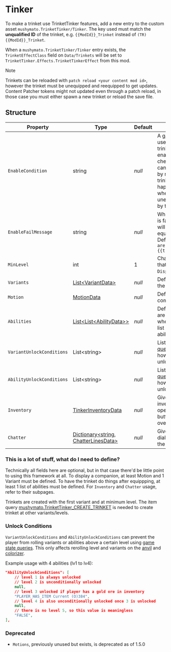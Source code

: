 # Tinker

To make a trinket use TrinketTinker features, add a new entry to the custom asset `mushymato.TrinketTinker/Tinker`.
The key used must match the __unqualified ID__ of the trinket, e.g. `{{ModId}}_Trinket` instead of `(TR){{ModId}}_Trinket`.

When a `mushymato.TrinketTinker/Tinker` entry exists, the `TrinketEffectClass` field on `Data/Trinkets` will be set to `TrinketTinker.Effects.TrinketTinkerEffect` from this mod.

> [!NOTE]
> Trinkets can be reloaded with `patch reload <your content mod id>`, however the trinket must be unequipped and reequipped to get updates.
> Content Patcher tokens might not updated even through a patch reload, in those case you must either spawn a new trinket or reload the save file.

## Structure

| Property | Type | Default | Notes |
| -------- | ---- | ------- | ----- |
| `EnableCondition` | string | _null_ | A [game state query](https://stardewvalleywiki.com/Modding:Game_state_queries) used to check if the trinket should be enabled. This is checked on equip, it can only be rechecked by reequipping the trinket. The check also happens every night, when the trinket is unequipped/reequipped by the game. |
| `EnableFailMessage` | string | _null_ | When `EnableCondition` is false, this message will be displayed upon equipping the trinket.<br/>Default message: ` "You are not worthy of {{trinketName}}..."` |
| `MinLevel` | int | 1 | Changes the level value that will replace `{0}` in `DisplayName`. |
| `Variants` | [List\<VariantData\>](2-Variant.md) | _null_ | Defines the sprites of the companion. |
| `Motion` | [MotionData](3-Motion.md) | _null_ | Defines how the companion moves. |
| `Abilities` | [List\<List\<AbilityData\>\>](4-Ability.md) | _null_ | Defines what effects are activated, and when. Each list in the list of lists represents 1 ability level. |
| `VariantUnlockConditions` | List\<string\> | _null_ | List of [game state queries](https://stardewvalleywiki.com/Modding:Game_state_queries) that determine how many variants are unlocked. |
| `AbilityUnlockConditions` | List\<string\> | _null_ | List of [game state queries](https://stardewvalleywiki.com/Modding:Game_state_queries) that determine how many abilities are unlocked. |
| `Inventory` | [TinkerInventoryData](5-Inventory.md) | _null_ | Gives the trinket an inventory that can be opened by the "use" button (RightClick/X) over the trinket item. |
| `Chatter` | [Dictionary\<string, ChatterLinesData\>](4.z.201-Chatter.md) | _null_ | Gives the trinket dialogue for use with the [Chatter ability](4.z.201-Chatter.md). |

### This is a lot of stuff, what do I need to define?

Technically all fields here are optional, but in that case there'd be little point to using this framework at all. To display a companion, at least Motion and 1 Variant must be defined. To have the trinket do things after equippping, at least 1 list of abilities must be defined. For `Inventory` and `Chatter` usage, refer to their subpages.

Trinkets are created with the first variant and at minimum level. The item query [mushymato.TrinketTinker_CREATE_TRINKET](7-Utility.md) is needed to create trinket at other variants/levels.

### Unlock Conditions

`VariantUnlockConditions` and `AbilityUnlockConditions` can prevent the player from rolling variants or abilities above a certain level using [game state queries](https://stardewvalleywiki.com/Modding:Game_state_queries). This only affects rerolling level and variants on the [anvil](https://stardewvalleywiki.com/Anvil) and [colorizer](7-Utility.md).

Example usage with 4 abilities (lv1 to lv4):

```json
"AbilityUnlockConditions": [
    // level 1 is always unlocked
    // level 2 is unconditionally unlocked
    null,
    // level 3 unlocked if player has a gold ore in inventory
    "PLAYER_HAS_ITEM Current (O)384",
    // level 4 is also unconditionally unlocked once 3 is unlocked
    null,
    // there is no level 5, so this value is meaningless
    "FALSE",
],
```

### Deprecated

- `Motions`, previously unused but exists, is deprecated as of 1.5.0
